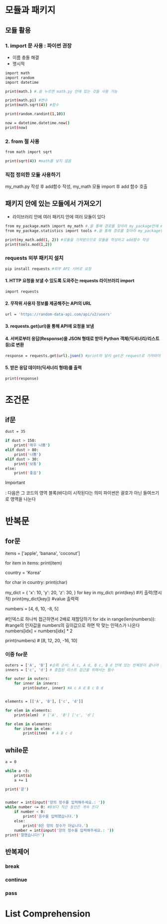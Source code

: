 # 모듈과 패키지
## 모듈 활용 
### 1. import 문 사용 : 파이썬 권장
 - 이름 충돌 해결
 - 명시적
```bash
import math
import random
import datetime

print(math.) #.을 누르면 math.py 안에 있는 것들 사용 가능

print(math.pi) #변수
print(math.sqrt(4)) #함수 

print(random.randint(1,10))

now = datetime.datetime.now()
print(now)
```

### 2. from 절 사용
```bash
from math import sqrt

print(sqrt(4)) #math를 넣지 않음
```
### 직접 정의한 모듈 사용하기
my_math.py 작성 후 add함수 작성, my_math 모듈 import 후 add 함수 호출 

## 패키지 안에 있는 모듈에서 가져오기
- 라이브러리 안에 여러 패키지 안에 여러 모듈이 있다

```bash
from my_package.math import my_math #.을 통해 경로를 찾아라 my_package안에 math안
from my_package.statistics import tools #.을 통해 경로를 찾아라 my_package안에 statistics안안

print(my_math.add(1, 2)) #모듈을 가져왔으므로 모듈을 작성하고 add함수 작성
print(tools.mod(1,2))
```

### requests 외부 패키지 설치
```bash
pip install requests #외부 API 서버로 요청
```
#### 1. HTTP 요청을 보낼 수 있도록 도와주는 requests 라이브러리 import
```bash
import requests
```
#### 2. 무작위 사용자 정보를 제공해주는 API의 URL
```bash
url = 'https://random-data-api.com/api/v2/users'
```
#### 3. requests.get(url)을 통해 API에 요청을 보냄
#### 4. 서버로부터 응답(Response)을 JSON 형태로 받아 Python 객체(딕셔너리/리스트 등)로 변환
```bash
response = requests.get(url).json() #print와 달리 get은 request로 가져와야 사용 가능
```
#### 5. 받은 응답 데이터(딕셔너리 형태)를 출력
```bash
print(response)
```

# 조건문
## if문
```bash
dust = 35

if dust > 150: 
    print('매우 나쁨')
elif dust > 80:
    print('나쁨')
elif dust > 30:
    print('보통')
else:
    print('좋음')
```

>[!IMPORTANT] 
>: 다음은 그 코드의 영역 블록(바디)이 시작된다는 의미
>파이썬은 괄호가 아닌 들여쓰기로 영역을 나눈다

# 반복문
## for문
items = ['apple', 'banana', 'coconut']

for item in items:
    print(item)

country = 'Korea'

for char in country:
    print(char)

my_dict = {
    'x': 10,
    'y': 20,
    'z': 30,
}
for key in my_dict:
    print(key) #키 출력(명시적)
    print(my_dict[key]) #value 출력력

numbers = [4, 6, 10, -8, 5]

#인덱스로 하나씩 접근하면서 2배로 재할당하기
for idx in range(len(numbers)): #range의 인자값을 numbers의 길이값으로 하면 딱 맞는 인덱스가 나온다
    numbers[idx] = numbers[idx] * 2

print(numbers)  # [8, 12, 20, -16, 10]


### 이중 for문
```bash
outers = ['A', 'B'] #순회 순서: A c, A d, B c, B d 안에 있는 반복문이 끝나야 크게 된다 (4번 돈다)
inners = ['c', 'd'] # 중첩된 리스트 접근을 위해서는 필수

for outer in outers:
    for inner in inners:
        print(outer, inner) #A c A d B c B d


elements = [['A', 'B'], ['c', 'd']]

for elem in elements:
    print(elem)  # ['A', 'B'] ['c', 'd']

for elem in elements:
    for item in elem:
        print(item)  # A B c d
```    
      
## while문
```bash
a = 0

while a <3:
    print(a)
    a += 1

print('끝')


number = int(input('양의 정수를 입력해주세요.: '))
while number <= 0: #0보다 작은 동안은 계속 돈다
    if number < 0:
        print('음수를 입력했습니다.')
    else:
        print('0은 양의 정수가 아닙니다.')
    number = int(input('양의 정수를 입력해주세요.: '))
print('잘했습니다!')
```
## 반복제어
### break
### continue
### pass

# List Comprehension